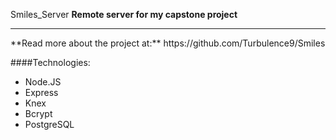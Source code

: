 Smiles_Server
**Remote server for my capstone project**
<hr>
**Read more about the project at:** https://github.com/Turbulence9/Smiles

####Technologies:
* Node.JS
* Express
* Knex
* Bcrypt
* PostgreSQL
